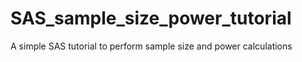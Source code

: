 # SAS_sample_size_power_tutorial
A simple SAS tutorial to perform sample size and power calculations

